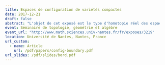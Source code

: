 ```yaml
---
title: Espaces de configuration de variétés compactes
date: 2017-12-21
draft: false
abstract: "L'objet de cet exposé est le type d'homotopie réel des espaces de configuration de variétés compactes simplement connexes, avec ou sans bord. Sous certaines conditions, nous donnons un modèle réel explicite de ces espaces de configuration et qui ne dépend que du type d'homotopie réel de la variété donnée. De plus, nous étudions l'action des opérades des petits disques sur les espaces de configuration, et nous démontrons que le modèle est compatible avec cet action. Dans le cas des variétés à bord, nous démontrons aussi que le modèle est compatible avec l'action des opérades Swiss-Cheese."
event: Séminaire de topologie, géométrie et algèbre
event_url: "http://www.math.sciences.univ-nantes.fr/fr/exposes/3219"
location: Université de Nantes, Nantes, France
url_custom:
  - name: Article
    url: /pdf/papers/config-boundary.pdf
url_slides: /pdf/slides/bord.pdf
---
```

